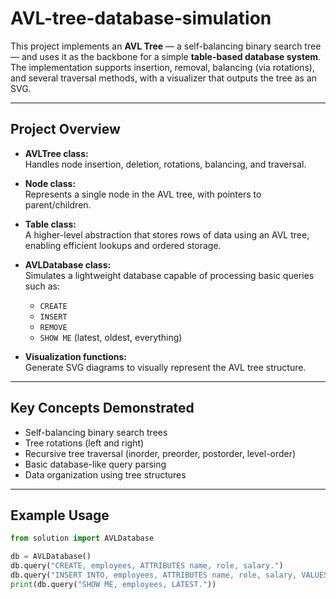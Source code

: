 # AVL-tree-database-simulation


This project implements an **AVL Tree** — a self-balancing binary search tree — and uses it as the backbone for a simple **table-based database system**. The implementation supports insertion, removal, balancing (via rotations), and several traversal methods, with a visualizer that outputs the tree as an SVG.

---

## Project Overview

- **AVLTree class:**  
  Handles node insertion, deletion, rotations, balancing, and traversal.

- **Node class:**  
  Represents a single node in the AVL tree, with pointers to parent/children.

- **Table class:**  
  A higher-level abstraction that stores rows of data using an AVL tree, enabling efficient lookups and ordered storage.

- **AVLDatabase class:**  
  Simulates a lightweight database capable of processing basic queries such as:
  - `CREATE`
  - `INSERT`
  - `REMOVE`
  - `SHOW ME` (latest, oldest, everything)

- **Visualization functions:**  
  Generate SVG diagrams to visually represent the AVL tree structure.

---

## Key Concepts Demonstrated

- Self-balancing binary search trees  
- Tree rotations (left and right)  
- Recursive tree traversal (inorder, preorder, postorder, level-order)  
- Basic database-like query parsing  
- Data organization using tree structures  

---

## Example Usage

```python
from solution import AVLDatabase

db = AVLDatabase()
db.query("CREATE, employees, ATTRIBUTES name, role, salary.")
db.query("INSERT INTO, employees, ATTRIBUTES name, role, salary, VALUES Alice, Engineer, 90000; Bob, Analyst, 80000 WITH .")
print(db.query("SHOW ME, employees, LATEST."))
